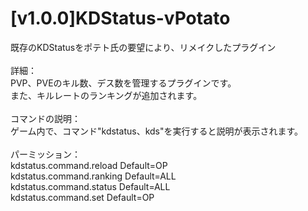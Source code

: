# [v1.0.0]KDStatus-vPotato
既存のKDStatusをポテト氏の要望により、リメイクしたプラグイン
<br>
<br>
詳細：
<br>
PVP、PVEのキル数、デス数を管理するプラグインです。
<br>
また、キルレートのランキングが追加されます。
<br>
<br>
コマンドの説明：
<br>
ゲーム内で、コマンド"kdstatus、kds"を実行すると説明が表示されます。
<br>
<br>
パーミッション：
<br>
kdstatus.command.reload   Default=OP
<br>
kdstatus.command.ranking  Default=ALL
<br>
kdstatus.command.status   Default=ALL
<br>
kdstatus.command.set      Default=OP